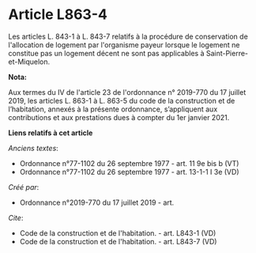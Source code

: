 # Article L863-4

Les articles L. 843-1 à L. 843-7 relatifs à la procédure de conservation de l'allocation de logement par l'organisme payeur
lorsque le logement ne constitue pas un logement décent ne sont pas applicables à Saint-Pierre-et-Miquelon.

**Nota:**

Aux termes du IV de l'article 23 de l'ordonnance n° 2019-770 du 17 juillet 2019, les articles L. 863-1 à L. 863-5 du code de
la construction et de l’habitation, annexés à la présente ordonnance, s’appliquent aux contributions et aux prestations dues
à compter du 1er janvier 2021.

**Liens relatifs à cet article**

_Anciens textes_:

  - Ordonnance n°77-1102 du 26 septembre 1977 - art. 11 9e bis b (VT)
  - Ordonnance n°77-1102 du 26 septembre 1977 - art. 13-1-1 I 3e (VD)

_Créé par_:

  - Ordonnance n°2019-770 du 17 juillet 2019 - art.

_Cite_:

  - Code de la construction et de l'habitation. - art. L843-1 (VD)
  - Code de la construction et de l'habitation. - art. L843-7 (VD)
